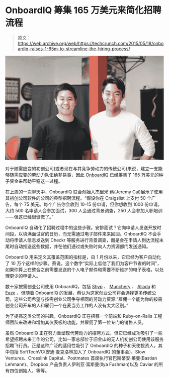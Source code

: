 # OnboardIQ 筹集 165 万美元来简化招聘流程

> 原文：<https://web.archive.org/web/https://techcrunch.com/2015/05/18/onboardiq-raises-1-65m-to-streamline-the-hiring-process/>

![OnboardIQ Founders](img/924e81e839d9687363ed94e601e016a1.png)

对于随需应变的初创公司(或者现在与其竞争劳动力的传统公司)来说，建立一支能够随需应变的劳动力队伍绝非易事，因此 [OnboardIQ](https://web.archive.org/web/20230222130726/https://www.onboardiq.com/) 已经筹集了 165 万美元的种子资金来帮助平稳这一过程。

在上周的一次聊天中，OnboardIQ 联合创始人杰里米·蔡(Jeremy Cai)展示了使用其初创公司软件的公司的典型招聘流程。“假设你在 Craigslist 上支付 50 个广告，每个 75 美元。每个广告你会收到 10-15 份申请，但你想收到 1000 份申请。大约 500 名申请人会参加面试，300 人会通过背景调查，250 人会参加入职培训——但这已经很慷慨了。”

OnboardIQ 自动化了招聘过程中的这些步骤。安排面试？它向申请人发送开放时间段，以填满面试官的日历，而无需通过电子邮件来来回回。OnboardIQ 不会手动将申请人信息发送到 Checkr 等服务进行背景调查，而是会在申请人到达流程末尾时自动推送这些数据，并在他们通过或失败时向人力资源部门发送通知。

OnboardIQ 用来定义其覆盖范围的指标是，自 1 月份以来，它已经为客户自动化了 10 万个这样的步骤。蔡说，这个数字“实际上低估了我们为客户节省的时间”，如果你算上在整合之前需要发送的个人电子邮件和需要不断维护的电子表格，以处理更少的申请人。

数十家按需创业公司使用 OnboardIQ，包括 [Shyp](https://web.archive.org/web/20230222130726/http://shyp.com/) 、 [Munchery](https://web.archive.org/web/20230222130726/https://munchery.com/) 、 [Aliada](https://web.archive.org/web/20230222130726/https://techcrunch.com/2015/05/15/aliada-a-housekeeping-service-with-a-social-justice-slant-raises-800000/) 和 [Eaze](https://web.archive.org/web/20230222130726/https://www.eazeup.com/#/home) 。但随着 OnboardIQ 的发展，蔡认为这家创业公司将会选择更多传统公司，这些公司希望与按需创业公司争夺相同的劳动力资源:“雇佣一个能为你的按需创业公司开车的人和雇佣一个在麦当劳工作的人没有太大区别。”

为了提高这类公司的兴趣，OnboardIQ 正在招募一个前端和 Ruby-on-Rails 工程师团队来改进和增加其仪表板的功能，并雇佣了第一位专门的销售人员。

虽然 OnboardIQ 正在努力重塑现代劳动力的招聘方式，但它已经成功吸引了一些希望招聘未来工作的公司，比如一家总部位于旧金山的无人机初创公司使用该服务招聘飞行员。正是这种广泛的适用性吸引了 OnboardIQ 的种子和天使投资人，其中包括 SoftTechVC(安迪·麦克洛林加入了 OnboardIQ 的董事会)、Slow Ventures、Crosslink Capital、Postmates 首席执行官巴斯蒂安·莱曼(Bastian Lehmann)、Dropbox 产品负责人伊利亚·富斯曼(Ilya Fushman)以及 Caviar 的所有四位创始人，等等。